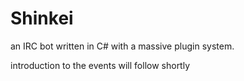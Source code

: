 Shinkei
=======

an IRC bot written in C# with a massive plugin system.

introduction to the events will follow shortly
